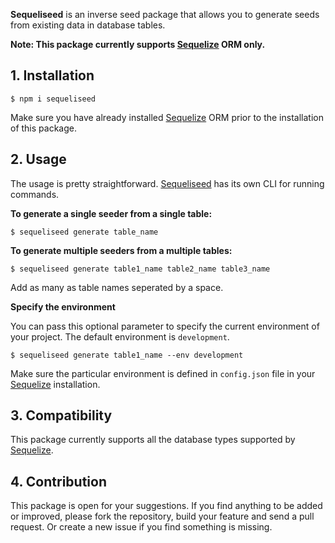 **Sequeliseed** is an inverse seed package that allows you to generate seeds from existing data in database tables.

**Note: This package currently supports [Sequelize](https://github.com/sequelize/sequelize/) ORM only.**

## 1. Installation

```
$ npm i sequeliseed
```

Make sure you have already installed [Sequelize](https://github.com/sequelize/sequelize/) ORM prior to the installation of this package.

## 2. Usage

The usage is pretty straightforward. [Sequeliseed](https://www.npmjs.com/package/sequeliseed) has its own CLI for running commands.

**To generate a single seeder from a single table:**

```
$ sequeliseed generate table_name
```

**To generate multiple seeders from a multiple tables:**

```
$ sequeliseed generate table1_name table2_name table3_name
```

Add as many as table names seperated by a space.

**Specify the environment**

You can pass this optional parameter to specify the current environment of your project. The default environment is `development`.

```
$ sequeliseed generate table1_name --env development
```

Make sure the particular environment is defined in `config.json` file in your [Sequelize](https://github.com/sequelize/sequelize/) installation.

## 3. Compatibility

This package currently supports all the database types supported by [Sequelize](https://github.com/sequelize/sequelize/).

## 4. Contribution

This package is open for your suggestions. If you find anything to be added or improved, please fork the repository, build your feature and send a pull request. Or create a new issue if you find something is missing.
